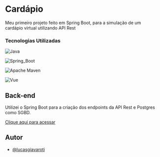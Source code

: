 
# Cardápio 

Meu primeiro projeto feito em Spring Boot, para a simulação de um cardápio virtual utilizando API Rest




### Tecnologias Utilizadas

![Java](https://img.shields.io/badge/java-%23ED8B00.svg?style=for-the-badge&logo=openjdk&logoColor=white)  

![Spring_Boot](https://img.shields.io/badge/Spring_Boot-6DB33F?style=for-the-badge&logo=spring-boot&logoColor=white)  

![Apache Maven](https://img.shields.io/badge/Apache%20Maven-C71A36?style=for-the-badge&logo=Apache%20Maven&logoColor=white)

![Vue](https://img.shields.io/badge/Vue%20js-35495E?style=for-the-badge&logo=vuedotjs&logoColor=4FC08D)

## Back-end

Utilizei o Spring Boot para a criação dos endpoints da API Rest e Postgres como SGBD.

[Clique aqui para acessar](https://github.com/lucasgiavaroti/spring-cardapio-back-end)


## Autor

- [@lucasgiavaroti](https://www.github.com/lucasgiavaroti)
